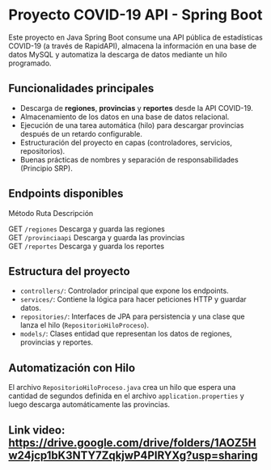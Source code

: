 # Proyecto COVID-19 API - Spring Boot

Este proyecto en Java Spring Boot consume una API pública de estadísticas COVID-19 (a través de RapidAPI), almacena la información en una base de datos MySQL y automatiza la descarga de datos mediante un hilo programado.

##  Funcionalidades principales

- Descarga de **regiones**, **provincias** y **reportes** desde la API COVID-19.
- Almacenamiento de los datos en una base de datos relacional.
- Ejecución de una tarea automática (hilo) para descargar provincias después de un retardo configurable.
- Estructuración del proyecto en capas (controladores, servicios, repositorios).
- Buenas prácticas de nombres y separación de responsabilidades (Principio SRP).

##  Endpoints disponibles

 Método       Ruta               Descripción                                 

 GET     `/regiones`        Descarga y guarda las regiones              
 GET     `/provinciaapi`    Descarga y guarda las provincias            
 GET     `/reportes`        Descarga y guarda los reportes              

##  Estructura del proyecto

- `controllers/`: Controlador principal que expone los endpoints.
- `services/`: Contiene la lógica para hacer peticiones HTTP y guardar datos.
- `repositories/`: Interfaces de JPA para persistencia y una clase que lanza el hilo (`RepositorioHiloProceso`).
- `models/`: Clases entidad que representan los datos de regiones, provincias y reportes.

##  Automatización con Hilo

El archivo `RepositorioHiloProceso.java` crea un hilo que espera una cantidad de segundos definida en el archivo `application.properties` y luego descarga automáticamente las provincias.  

##  Link video: https://drive.google.com/drive/folders/1AOZ5Hw24jcp1bK3NTY7ZqkjwP4PIRYXg?usp=sharing
